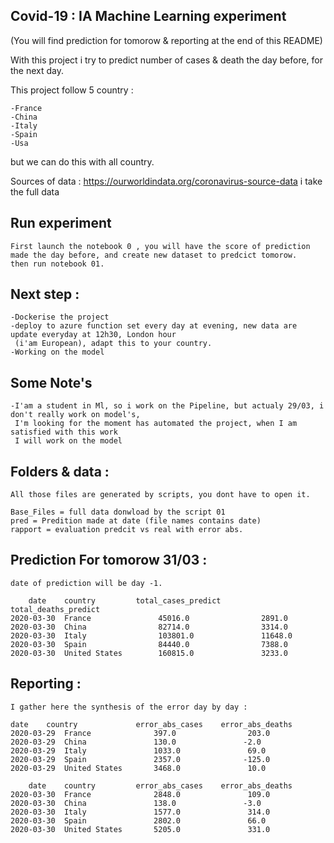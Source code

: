 ## Covid-19 : IA Machine Learning experiment

(You will find prediction for tomorow & reporting at the end of this README)

With this project i try to predict number of cases & death the day before, for the next day.

This project follow 5 country :
    
    -France
    -China
    -Italy
    -Spain
    -Usa

but we can do this with all country.

Sources of data : https://ourworldindata.org/coronavirus-source-data
i take the full data

## Run experiment

    First launch the notebook 0 , you will have the score of prediction made the day before, and create new dataset to predcict tomorow.
    then run notebook 01.

## Next step :

    -Dockerise the project
    -deploy to azure function set every day at evening, new data are update everyday at 12h30, London hour 
     (i'am European), adapt this to your country.
    -Working on the model


## Some Note's

    -I'am a student in Ml, so i work on the Pipeline, but actualy 29/03, i don't really work on model's,
     I'm looking for the moment has automated the project, when I am satisfied with this work 
     I will work on the model

## Folders & data :

    All those files are generated by scripts, you dont have to open it.

    Base_Files = full data donwload by the script 01
    pred = Predition made at date (file names contains date)
    rapport = evaluation predcit vs real with error abs.

## Prediction For tomorow 31/03 :
    
    date of prediction will be day -1.

        date	country	        total_cases_predict		total_deaths_predict
    2020-03-30	France	             45016.0		        2891.0
    2020-03-30	China	             82714.0		        3314.0
    2020-03-30	Italy	             103801.0		        11648.0
    2020-03-30	Spain	             84440.0		        7388.0
    2020-03-30	United States	     160815.0		        3233.0



## Reporting : 

    I gather here the synthesis of the error day by day : 
        
    date	country			    error_abs_cases	   error_abs_deaths
    2020-03-29	France		        397.0	             203.0
    2020-03-29	China		        130.0	            -2.0
    2020-03-29	Italy				1033.0	             69.0
    2020-03-29	Spain				2357.0	            -125.0
    2020-03-29	United States		3468.0	             10.0

        date	country			error_abs_cases	   error_abs_deaths
    2020-03-30	France			    2848.0	             109.0
    2020-03-30	China				138.0	            -3.0
    2020-03-30	Italy				1577.0	             314.0
    2020-03-30	Spain				2802.0	             66.0
    2020-03-30	United States		5205.0	             331.0




     







